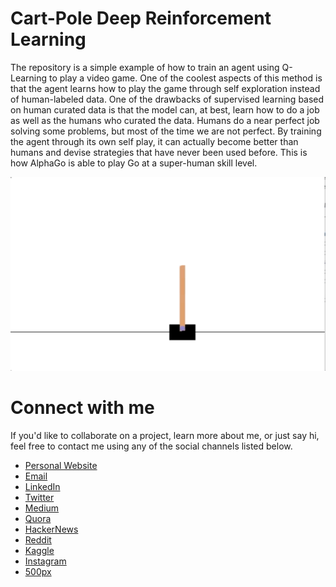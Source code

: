 # Cart-Pole Deep Reinforcement Learning
The repository is a simple example of how to train an agent using Q-Learning to play a video game. One of the coolest aspects of this method is that the agent learns how to play the game through self exploration instead of human-labeled data. One of the drawbacks of supervised learning based on human curated data is that the model can, at best, learn how to do a job as well as the humans who curated the data. Humans do a near perfect job solving some problems, but most of the time we are not perfect. By training the agent through its own self play, it can actually become better than humans and devise strategies that have never been used before. This is how AlphaGo is able to play Go at a super-human skill level.

![Cart-Pole Agent Demo](/cart-pole.gif)

# Connect with me

If you'd like to collaborate on a project, learn more about me, or just say hi, feel free to contact me using any of the social channels listed below.

- [Personal Website](https://zackthoutt.com)
- [Email](mailto:me@zackthoutt.com)
- [LinkedIn](https://www.linkedin.com/in/zack-thoutt-57275655/)
- [Twitter](https://twitter.com/zthoutt)
- [Medium](https://medium.com/@zthoutt)
- [Quora](https://www.quora.com/profile/Zack-Thoutt)
- [HackerNews](https://news.ycombinator.com/submitted?id=zthoutt)
- [Reddit](https://www.reddit.com/user/zthoutt/)
- [Kaggle](https://www.kaggle.com/zynicide)
- [Instagram](https://www.instagram.com/zthoutt/)
- [500px](https://500px.com/zthoutt)
